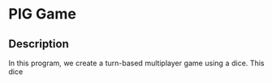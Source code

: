 <h1>PIG Game</h1>

<h2>Description</h2>

<p align = "justify">In this program, we create a turn-based multiplayer game using a dice. This dice</p>
